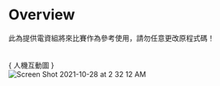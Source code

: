 # Overview

此為提供電資組將來比賽作為參考使用，請勿任意更改原程式碼！
\
\
\
{ 人機互動圖 }\
![Screen Shot 2021-10-28 at 2 32 12 AM](https://user-images.githubusercontent.com/44332180/139131749-eec468e9-8a0e-45da-8925-54f4e668a4a7.jpeg)
